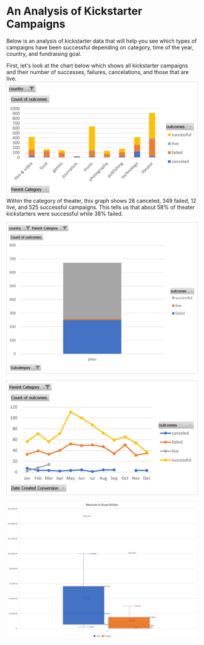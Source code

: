 # An Analysis of Kickstarter Campaigns
Below is an analysis of kickstarter data that will help you see which types of campaigns have been successful depending on category, time of the year, country, and fundraising goal.


First, let's look at the chart below which shows all kickstarter campaigns and their number of successes, failures, cancelations, and those that are live.
![](Parent-Category.png)
Within the category of theater, this graph shows 26 canceled, 349 failed, 12 live, and 525 successful campaigns.
This tells us that about 58% of theater kickstarters were successful while 38% failed.


![](Subcategory%20Statistics.png)

![](Outcomes%20based%20on%20Launch%20Date.png)

![](Musicals%20in%20GB.png)


